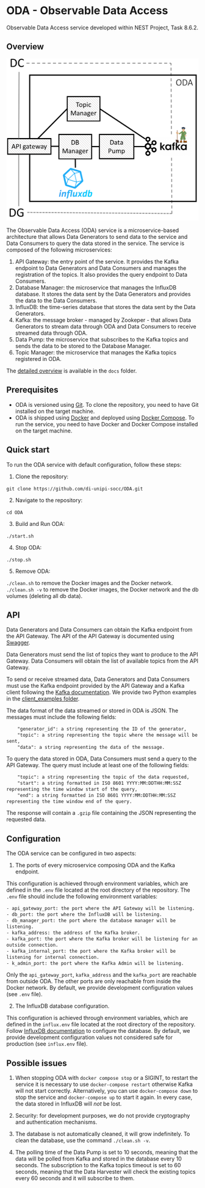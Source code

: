 # ODA - Observable Data Access

Observable Data Access service developed within NEST Project, Task 8.6.2.

## Overview

![ODA Architecture](docs/ODA.png)

The Observable Data Access (ODA) service is a microservice-based architecture that allows Data Generators to send data to the service and Data Consumers to query the data stored in the service. The service is composed of the following microservices:

1. API Gateway: the entry point of the service. It provides the Kafka endpoint to Data Generators and Data Consumers and manages the registration of the topics. It also provides the query endpoint to Data Consumers.
2. Database Manager: the microservice that manages the InfluxDB database. It stores the data sent by the Data Generators and provides the data to the Data Consumers.
3. InfluxDB: the time-series database that stores the data sent by the Data Generators.
4. Kafka: the message broker - managed by Zookeper - that allows Data Generators to stream data through ODA and Data Consumers to receive streamed data through ODA.
5. Data Pump: the microservice that subscribes to the Kafka topics and sends the data to be stored to the Database Manager.
6. Topic Manager: the microservice that manages the Kafka topics registered in ODA.

The [detailed overview](/docs/ODA.pdf) is available in the `docs` folder.

## Prerequisites

* ODA is versioned using [Git](https://git-scm.com/). To clone the repository, you need to have Git installed on the target machine.
* ODA is shipped using [Docker](https://www.docker.com/) and deployed using [Docker Compose](https://docs.docker.com/compose/). To run the service, you need to have Docker and Docker Compose installed on the target machine.

## Quick start

To run the ODA service with default configuration, follow these steps:

1. Clone the repository:

```git clone https://github.com/di-unipi-socc/ODA.git```

2. Navigate to the repository:

```cd ODA```

3. Build and Run ODA:

```./start.sh```

4. Stop ODA:

```./stop.sh```

5. Remove ODA:

```./clean.sh```    to remove the Docker images and the Docker network.
```./clean.sh -v``` to remove the Docker images, the Docker network and the db volumes (deleting all db data).

## API

Data Generators and Data Consumers can obtain the Kafka endpoint from the API Gateway.
The API of the API Gateway is documented using [Swagger](https://petstore.swagger.io/?url=https://raw.githubusercontent.com/alebocci/ODA/main/docs/ODAopenapi.yaml?token=GHSAT0AAAAAACQWB4U3NVESM5Z5L4VVUGKWZQ5ISEA).

Data Generators must send the list of topics they want to produce to the API Gateway. Data Consumers will obtain the list of available topics from the API Gateway.

To send or receive streamed data, Data Generators and Data Consumers must use the Kafka endpoint provided by the API Gateway and a Kafka client following the [Kafka documentation](https://docs.confluent.io/kafka-client/overview.html). We provide two Python examples in the [client_examples folder](/client_examples).

The data format of the data streamed or stored in ODA is JSON. The messages must include the following fields:

``` "timestamp": string formatted in ISO 8601 YYYY:MM:DDTHH:MM:SSZ,
    "generator_id": a string representing the ID of the generator,
    "topic": a string representing the topic where the message will be sent,
    "data": a string representing the data of the message.
```

To query the data stored in ODA, Data Consumers must send a query to the API Gateway. The query must include at least one of the following fields:

``` "generator_id": string representing the ID of the generator,
    "topic": a string representing the topic of the data requested,
    "start": a string formatted in ISO 8601 YYYY:MM:DDTHH:MM:SSZ representing the time window start of the query,
    "end": a string formatted in ISO 8601 YYYY:MM:DDTHH:MM:SSZ representing the time window end of the query.
```

The response will contain a ```.gzip``` file containing the JSON representing the requested data.

## Configuration

The ODA service can be configured in two aspects:

1. The ports of every microservice composing ODA and the Kafka endpoint.

This configuration is achieved through environment variables, which are defined in the `.env` file located at the root directory of the repository. The `.env` file should include the following environment variables:

    - api_gateway_port: the port where the API Gateway will be listening.
    - db_port: the port where the InfluxDB will be listening.
    - db_manager_port: the port where the database manager will be listening.
    - kafka_address: the address of the Kafka broker.
    - kafka_port: the port where the Kafka broker will be listening for an outside connection.
    - kafka_internal_port: the port where the Kafka broker will be listening for internal connection.
    - k_admin_port: the port where the Kafka Admin will be listening.

Only the ```api_gateway_port```, ```kafka_address``` and the ```kafka_port``` are reachable from outside ODA. The other ports are only reachable from inside the Docker network.
By default, we provide development configuration values (see ```.env``` file).

2. The InfluxDB database configuration.

This configuration is achieved through environment variables, which are defined in the `influx.env` file located at the root directory of the repository. Follow [InfluxDB documentation](https://docs.influxdata.com/influxdb/v1/administration/config/) to configure the database. By default, we provide development configuration values not considered safe for production (see ```influx.env``` file).

## Possible issues

1. When stopping ODA with ```docker compose stop``` or a SIGINT, to restart the service it is necessary to use ```docker-compose restart``` otherwise Kafka will not start correctly. Alternatively, you can use ```docker-compose down``` to stop the service and ```docker-compose up``` to start it again. In every case, the data stored in InfluxDB will _not_ be lost.

2. Security: for development purposes, we do not provide cryptography and authentication mechanisms.

3. The database is not automatically cleaned, it will grow indefinitely. To clean the database, use the command ```./clean.sh -v```.

4. The polling time of the Data Pump is set to 10 seconds, meaning that the data will be polled from Kafka and stored in the database every 10 seconds. The subscription to the Kafka topics timeout is set to 60 seconds, meaning that the Data Harvester will check the existing topics every 60 seconds and it will subscribe to them.
